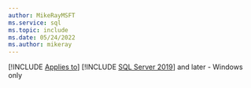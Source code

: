 ```yaml
---
author: MikeRayMSFT
ms.service: sql
ms.topic: include
ms.date: 05/24/2022
ms.author: mikeray
---
```


[!INCLUDE [Applies to](../../includes/applies-md.md)] [!INCLUDE [SQL Server 2019](_ss2019.md)] and later - Windows only
